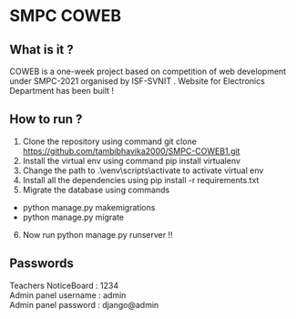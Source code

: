 # SMPC COWEB
## What is it ?
COWEB is a one-week project based on competition of web development under SMPC-2021 organised by ISF-SVNIT .
Website for Electronics Department has been built !

## How to run ?
1) Clone the repository using command git clone https://github.com/tambibhavika2000/SMPC-COWEB1.git
2) Install the virtual env using command pip install virtualenv
3) Change the path to .\venv\scripts\activate to activate virtual env
4) Install all the dependencies using pip install -r requirements.txt
5) Migrate the database using commands
- python manage.py makemigrations
- python manage.py migrate
6) Now run python manage.py runserver !!

## Passwords
Teachers NoticeBoard : 1234 <br>
Admin panel username : admin <br>
Admin panel password : django@admin
